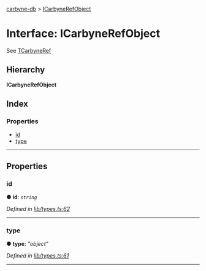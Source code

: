 [carbyne-db](../README.md) > [ICarbyneRefObject](../interfaces/icarbynerefobject.md)

# Interface: ICarbyneRefObject

See [TCarbyneRef](../#tcarbyneref)

## Hierarchy

**ICarbyneRefObject**

## Index

### Properties

* [id](icarbynerefobject.md#id)
* [type](icarbynerefobject.md#type)

---

## Properties

<a id="id"></a>

###  id

**● id**: *`string`*

*Defined in [lib/types.ts:62](https://github.com/allotropelabs/carbyne/blob/22aec63/lib/types.ts#L62)*

___
<a id="type"></a>

###  type

**● type**: *"object"*

*Defined in [lib/types.ts:61](https://github.com/allotropelabs/carbyne/blob/22aec63/lib/types.ts#L61)*

___

